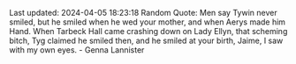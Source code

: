 Last updated: 2024-04-05 18:23:18
Random Quote: Men say Tywin never smiled, but he smiled when he wed your mother, and when Aerys made him Hand.  When Tarbeck Hall came crashing down on Lady Ellyn, that scheming bitch, Tyg claimed he smiled then, and he smiled at your birth, Jaime, I saw with my own eyes.  -  Genna Lannister